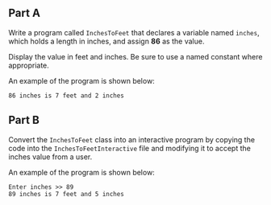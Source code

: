 ## Part A
Write a program called `InchesToFeet` that declares a variable named `inches`, which holds a length in inches, and assign **86** as the value.

Display the value in feet and inches. Be sure to use a named constant where appropriate.

An example of the program is shown below: 
```
86 inches is 7 feet and 2 inches
```

## Part B
Convert the `InchesToFeet` class into an interactive program by copying the code into the `InchesToFeetInteractive` file and modifying it to accept the inches value from a user.

An example of the program is shown below: 
```
Enter inches >> 89
89 inches is 7 feet and 5 inches
```


